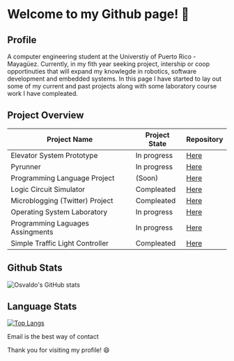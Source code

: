 # Welcome to my Github page! 👋

## Profile 
A computer engineering student at the Universtiy of Puerto Rico - Mayagüez. Currently, in my fith year seeking project, intership or coop opportinuties that will expand my knowlegde in robotics, software development and embedded systems. In this page I have started to lay out some of my current and past projects along with some laboratory course work I have compleated.

## Project Overview
Project Name | Project State | Repository
------------ | ------------- | -------------
Elevator System Prototype | In progress | [Here](https://github.com/aquino35/elevator_system_prototype)
Pyrunner | In progress | [Here](https://github.com/YousefSalaman/pyrunner)
Programming Language Project | (Soon) | [Here](http://github.com)
Logic Circuit Simulator | Compleated | [Here](http://github.com)
Microblogging (Twitter) Project | Compleated | [Here](http://github.com)
Operating System Laboratory | In progress | [Here](http://github.com)
Programming Laguages Assingments | In progress | [Here](http://github.com)
Simple Traffic Light Controller | Compleated | [Here](http://github.com)

## Github Stats
![Osvaldo's GitHub stats](https://github-readme-stats.vercel.app/api?username=aquino35&show_icons=true&theme=dark)

## Language Stats
[![Top Langs](https://github-readme-stats.vercel.app/api/top-langs/?username=aquino35&layout=compact&theme=dark)](https://github.com/aquino35/github-readme-stats)


Email is the best way of contact

Thank you for visiting my profile! 😄
<!--
**aquino35/aquino35** is a ✨ _special_ ✨ repository because its `README.md` (this file) appears on your GitHub profile.

Here are some ideas to get you started:

- 🔭 I’m currently working on ...
- 🌱 I’m currently learning ...
- 👯 I’m looking to collaborate on ...
- 🤔 I’m looking for help with ...
- 💬 Ask me about ...
- 📫 How to reach me: ...
- 😄 Pronouns: ...
- ⚡ Fun fact: ...
-->
